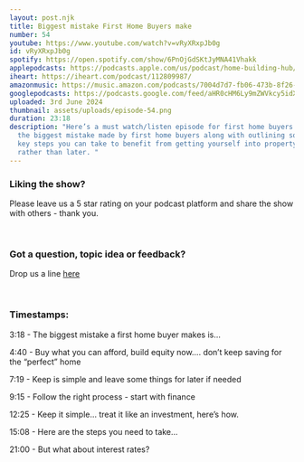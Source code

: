 ```yaml
---
layout: post.njk
title: Biggest mistake First Home Buyers make
number: 54
youtube: https://www.youtube.com/watch?v=vRyXRxpJb0g
id: vRyXRxpJb0g
spotify: https://open.spotify.com/show/6PnOjGdSKtJyMNA41Vhakk
applepodcasts: https://podcasts.apple.com/us/podcast/home-building-hub/id1681936589
iheart: https://iheart.com/podcast/112809987/
amazonmusic: https://music.amazon.com/podcasts/7004d7d7-fb06-473b-8f26-8ce9992cac11
googlepodcasts: https://podcasts.google.com/feed/aHR0cHM6Ly9mZWVkcy5idXp6c3Byb3V0LmNvbS8yMTM5MTU1LnJzcw?sa=X&ved=0CAMQ4aUDahcKEwiwi5uc_72GAxUAAAAAHQAAAAAQQw
uploaded: 3rd June 2024
thumbnail: assets/uploads/episode-54.png
duration: 23:18
description: "Here’s a must watch/listen episode for first home buyers. We share
  the biggest mistake made by first home buyers along with outlining some of the
  key steps you can take to benefit from getting yourself into property sooner
  rather than later. "
---
```

### Liking the show?

Please leave us a 5 star rating on your podcast platform and share the show with others - thank you.

<br>

### Got a question, topic idea or feedback?

Drop us a line <a href="/contact" id="contact-us" target="_blank">here</a>

<br>

### Timestamps:

3:18 - The biggest mistake a first home buyer makes is…

4:40 - Buy what you can afford, build equity now…. don’t keep saving for the “perfect” home 

7:19 - Keep is simple and leave some things for later if needed

9:15 - Follow the right process - start with finance

12:25 - Keep it simple… treat it like an investment, here’s how. 

15:08 - Here are the steps you need to take…

21:00 - But what about interest rates?
